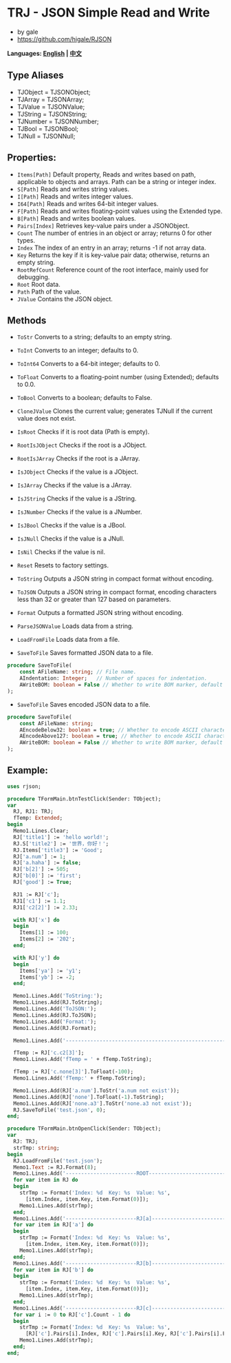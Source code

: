 ﻿# TRJ - JSON Simple Read and Write
- by gale
- https://github.com/higale/RJSON

**Languages: [English](README.md) | [中文](README_zh.md)**

## Type Aliases
- TJObject = TJSONObject;
- TJArray = TJSONArray;
- TJValue = TJSONValue;
- TJString = TJSONString;
- TJNumber = TJSONNumber;
- TJBool = TJSONBool;
- TJNull = TJSONNull;

## Properties:
- `Items[Path]` Default property, Reads and writes based on path, applicable to objects and arrays. Path can be a string or integer index.
- `S[Path]` Reads and writes string values.
- `I[Path]` Reads and writes integer values.
- `I64[Path]` Reads and writes 64-bit integer values.
- `F[Path]` Reads and writes floating-point values using the Extended type.
- `B[Path]` Reads and writes boolean values.
- `Pairs[Index]` Retrieves key-value pairs under a JSONObject.
- `Count` The number of entries in an object or array; returns 0 for other types.
- `Index` The index of an entry in an array; returns -1 if not array data.
- `Key` Returns the key if it is key-value pair data; otherwise, returns an empty string.
- `RootRefCount` Reference count of the root interface, mainly used for debugging.
- `Root` Root data.
- `Path` Path of the value.
- `JValue` Contains the JSON object.

## Methods
- `ToStr` Converts to a string; defaults to an empty string.
- `ToInt` Converts to an integer; defaults to 0.
- `ToInt64` Converts to a 64-bit integer; defaults to 0.
- `ToFloat` Converts to a floating-point number (using Extended); defaults to 0.0.
- `ToBool` Converts to a boolean; defaults to False.

- `CloneJValue` Clones the current value; generates TJNull if the current value does not exist.
- `IsRoot` Checks if it is root data (Path is empty).
- `RootIsJObject` Checks if the root is a JObject.
- `RootIsJArray` Checks if the root is a JArray.
- `IsJObject` Checks if the value is a JObject.
- `IsJArray` Checks if the value is a JArray.
- `IsJString` Checks if the value is a JString.
- `IsJNumber` Checks if the value is a JNumber.
- `IsJBool` Checks if the value is a JBool.
- `IsJNull` Checks if the value is a JNull.
- `IsNil` Checks if the value is nil.
- `Reset` Resets to factory settings.

- `ToString` Outputs a JSON string in compact format without encoding.
- `ToJSON` Outputs a JSON string in compact format, encoding characters less than 32 or greater than 127 based on parameters.
- `Format` Outputs a formatted JSON string without encoding.
- `ParseJSONValue` Loads data from a string.
- `LoadFromFile` Loads data from a file.
- `SaveToFile` Saves formatted JSON data to a file.
```pascal
procedure SaveToFile(
    const AFileName: string; // File name.
    AIndentation: Integer;   // Number of spaces for indentation.
    AWriteBOM: boolean = False // Whether to write BOM marker, default is False.
);
```
- `SaveToFile` Saves encoded JSON data to a file.
```pascal
procedure SaveToFile(
    const AFileName: string;
    AEncodeBelow32: boolean = true; // Whether to encode ASCII characters below 32, default is True.
    AEncodeAbove127: boolean = true; // Whether to encode ASCII characters above 127, default is True.
    AWriteBOM: boolean = False // Whether to write BOM marker, default is False.
);
```

## Example:
```pascal
uses rjson;

procedure TFormMain.btnTestClick(Sender: TObject);
var
  RJ, RJ1: TRJ;
  fTemp: Extended;
begin
  Memo1.Lines.Clear;
  RJ['title1'] := 'hello world!';
  RJ.S['title2'] := '世界，你好！';
  RJ.Items['title3'] := 'Good';
  RJ['a.num'] := 1;
  RJ['a.haha'] := false;
  RJ['b[2]'] := 505;
  RJ['b[0]'] := 'first';
  RJ['good'] := True;

  RJ1 := RJ['c'];
  RJ1['c1'] := 1.1;
  RJ1['c2[2]'] := 2.33;

  with RJ['x'] do
  begin
    Items[1] := 100;
    Items[2] := '202';
  end;

  with RJ['y'] do
  begin
    Items['ya'] := 'y1';
    Items['yb'] := -2;
  end;

  Memo1.Lines.Add('ToString:');
  Memo1.Lines.Add(RJ.ToString);
  Memo1.Lines.Add('ToJSON:');
  Memo1.Lines.Add(RJ.ToJSON);
  Memo1.Lines.Add('Format:');
  Memo1.Lines.Add(RJ.Format);

  Memo1.Lines.Add('-----------------------------------------------------------');

  fTemp := RJ['c.c2[3]'];
  Memo1.Lines.Add('fTemp = ' + fTemp.ToString);

  fTemp := RJ['c.none[3]'].ToFloat(-100);
  Memo1.Lines.Add('fTemp:' + fTemp.ToString);

  Memo1.Lines.Add(RJ['a.num'].ToStr('a.num not exist'));
  Memo1.Lines.Add(RJ['none'].ToFloat(-1).ToString);
  Memo1.Lines.Add(RJ['none.a3'].ToStr('none.a3 not exist'));
  RJ.SaveToFile('test.json', 0);
end;

procedure TFormMain.btnOpenClick(Sender: TObject);
var
  RJ: TRJ;
  strTmp: string;
begin
  RJ.LoadFromFile('test.json');
  Memo1.Text := RJ.Format(8);
  Memo1.Lines.Add('-----------------------ROOT--------------------------');
  for var item in RJ do
  begin
    strTmp := Format('Index: %d  Key: %s  Value: %s',
      [item.Index, item.Key, item.Format(0)]);
    Memo1.Lines.Add(strTmp);
  end;
  Memo1.Lines.Add('-----------------------RJ[a]--------------------------');
  for var item in RJ['a'] do
  begin
    strTmp := Format('Index: %d  Key: %s  Value: %s',
      [item.Index, item.Key, item.Format(0)]);
    Memo1.Lines.Add(strTmp);
  end;
  Memo1.Lines.Add('-----------------------RJ[b]--------------------------');
  for var item in RJ['b'] do
  begin
    strTmp := Format('Index: %d  Key: %s  Value: %s',
      [item.Index, item.Key, item.Format(0)]);
    Memo1.Lines.Add(strTmp);
  end;
  Memo1.Lines.Add('-----------------------RJ[c]--------------------------');
  for var i := 0 to RJ['c'].Count - 1 do
  begin
    strTmp := Format('Index: %d  Key: %s  Value: %s',
      [RJ['c'].Pairs[i].Index, RJ['c'].Pairs[i].Key, RJ['c'].Pairs[i].Format(0)]);
    Memo1.Lines.Add(strTmp);
  end;
end;
```
